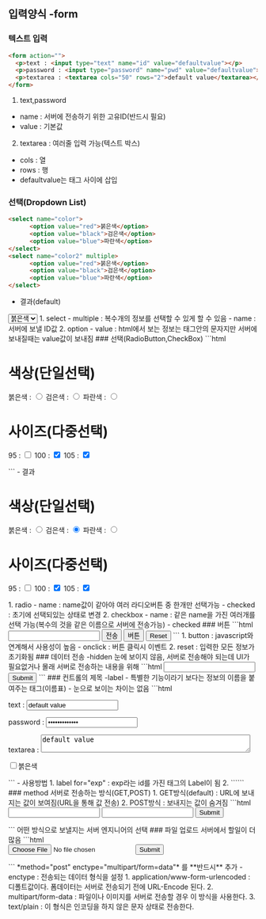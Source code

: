 ## 입력양식 -form
### 텍스트 입력
```html
<form action="">
  <p>text : <input type="text" name="id" value="defaultvalue"></p>
  <p>password : <input type="password" name="pwd" value="defaultvalue"></p>
  <p>textarea : <textarea cols="50" rows="2">default value</textarea></p>
</form>
```
1. text,password
  - name : 서버에 전송하기 위한 고유ID(반드시 필요)
  - value : 기본값
2. textarea : 여러줄 입력 가능(텍스트 박스)
  - cols : 열
  - rows : 행
  - defaultvalue는 태그 사이에 삽입
### 선택(Dropdown List)
```html
<select name="color">
      <option value="red">붉은색</option>
      <option value="black">검은색</option>
      <option value="blue">파란색</option>
</select>
<select name="color2" multiple>
      <option value="red">붉은색</option>
      <option value="black">검은색</option>
      <option value="blue">파란색</option>
</select>
```
- 결과(default)
<select name="color">
        <option value="red">붉은색</option>
        <option value="black">검은색</option>
        <option value="blue">파란색</option>
</select>
1. select
  - multiple : 복수개의 정보를 선택할 수 있게 할 수 있음
  - name : 서버에 보낼 ID값
2. option
  - value : html에서 보는 정보는 태그안의 문자지만 서버에 보내질때는 value값이 보내짐
### 선택(RadioButton,CheckBox)
```html
<p>
    <h1>색상(단일선택)</h1>
    붉은색 : <input type="radio" name="color" value="red">
    검은색 : <input type="radio" name="color" value="black" checked>
    파란색 : <input type="radio" name="color" value="blue">
</p>
<p>
    <h1>사이즈(다중선택)</h1>
    95 : <input type="checkbox" name="size" value="95">
    100 : <input type="checkbox" name="size" value="100" checked>
    105 : <input type="checkbox" name="size" value="105" checked>
</p>
```
- 결과
<p>
    <h1>색상(단일선택)</h1>
    붉은색 : <input type="radio" name="color" value="red">
    검은색 : <input type="radio" name="color" value="black" checked>
    파란색 : <input type="radio" name="color" value="blue">
</p>
<p>
    <h1>사이즈(다중선택)</h1>
    95 : <input type="checkbox" name="size" value="95">
    100 : <input type="checkbox" name="size" value="100" checked>
    105 : <input type="checkbox" name="size" value="105" checked>
</p>
1. radio
  - name : name값이 같아야 여러 라디오버튼 중 한개만 선택가능
  - checked : 초기에 선택되있는 상태로 변경
2. checkbox
  - name : 같은 name을 가진 여러개를 선택 가능(복수의 것을 같은 이름으로 서버에 전송가능)
  - checked
### 버튼
```html
<input type="text">
<input type="submit" value="전송">
<input type="button" value="버튼" onclick="alert('hello world')">
<input type="reset">
```
1. button : javascript와 연계해서 사용성이 높음
  - onclick : 버튼 클릭시 이벤트
2. reset : 입력한 모든 정보가 초기화됨
### 데이터 전송 -hidden
눈에 보이지 않음, 서버로 전송해야 되는데 UI가 필요없거나 몰래 서버로 전송하는 내용을 위해
```html
<input type="text" name="id">
<input type="hidden" name="hide" value="egoing">
<input type="submit">
```
### 컨트롤의 제목 -label
- 특별한 기능이라기 보다는 정보의 이름을 붙여주는 태그(이름표)
- 눈으로 보이는 차이는 없음
```html
<p>
  <label for="id_txt">text :</label>
  <input id="id_txt" type="text" name="id" value="default value"></p>
<p>
  <label for="password">password :</label>
  <input id="password" type="password" name="pwd" value="default value"></p>
<p>
  <label>textarea :
  <textarea cols="50" rows="2">default value</textarea></label>
</p>
<p>
  <label>
     <input type="checkbox" name="color" value="red">붉은색
</label>
</p>
```
- 사용방법
  1. label for="exp" : exp라는 id를 가진 태그의 Label이 됨
  2. ```<label></label>```
### method
서버로 전송하는 방식(GET,POST)
1. GET방식(default) : URL에 보내지는 값이 보여짐(URL을 통해 값 전송)
2. POST방식 : 보내지는 값이 숨겨짐
```html
<form action="http://localhost/method.php" method="post">
            <input type="text" name="id">
            <input type="password" name="pwd">
            <input type="submit">
</form>
```
어떤 방식으로 보낼지는 서버 엔지니어의 선택
### 파일 업로드
서버에서 할일이 더 많음
```html
<form action="http://localhost/upload.php" method="post" enctype="multipart/form-data">
         <input type="file" name="profile">
         <input type="submit">
</form>
```
*method="post" enctype="multipart/form=data"* 를 **반드시** 추가
- enctype : 전송되는 데이터 형식을 설정
  1. application/www-form-urlencoded : 디폴트값이다. 폼데이터는 서버로 전송되기 전에 URL-Encode 된다.
  2. multipart/form-data : 파일이나 이미지를 서버로 전송할 경우 이 방식을 사용한다.
  3. text/plain : 이 형식은 인코딩을 하지 않은 문자 상태로 전송한다.
